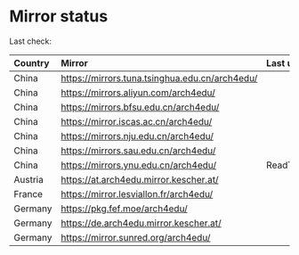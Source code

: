 <script src="./time.js"></script>
# Mirror status
Last check: <script type="text/javascript">localize(1694704681.6832714);</script>

|Country|Mirror|Last update|
|:------|:-----|:----------|
|China|https://mirrors.tuna.tsinghua.edu.cn/arch4edu/|<script type="text/javascript">localize(1694673043);</script>|
|China|https://mirrors.aliyun.com/arch4edu/|<script type="text/javascript">localize(1694543688);</script>|
|China|https://mirrors.bfsu.edu.cn/arch4edu/|<script type="text/javascript">localize(1694673043);</script>|
|China|https://mirror.iscas.ac.cn/arch4edu/|<script type="text/javascript">localize(1694673043);</script>|
|China|https://mirrors.nju.edu.cn/arch4edu/|<script type="text/javascript">localize(1694629981);</script>|
|China|https://mirrors.sau.edu.cn/arch4edu/|<script type="text/javascript">localize(1694673043);</script>|
|China|https://mirrors.ynu.edu.cn/arch4edu/|ReadTimeout|
|Austria|https://at.arch4edu.mirror.kescher.at/|<script type="text/javascript">localize(1694673043);</script>|
|France|https://mirror.lesviallon.fr/arch4edu/|<script type="text/javascript">localize(1694673043);</script>|
|Germany|https://pkg.fef.moe/arch4edu/|<script type="text/javascript">localize(1694673043);</script>|
|Germany|https://de.arch4edu.mirror.kescher.at/|<script type="text/javascript">localize(1694673043);</script>|
|Germany|https://mirror.sunred.org/arch4edu/|<script type="text/javascript">localize(1694673043);</script>|

<script src="./tablefilter/tablefilter.js"></script>
<script src="./table.js"></script>